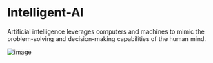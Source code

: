 # Intelligent-AI
Artificial intelligence leverages computers and machines to mimic the problem-solving and decision-making capabilities of the human mind.

![image](https://user-images.githubusercontent.com/87495134/216760626-ff6ba82a-676d-45b1-9b4c-6f44b820deec.png)

